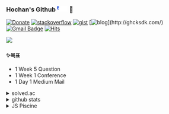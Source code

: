 ### Hochan's Github ![egas](https://github.com/hochan222/hochan222/blob/master/Egas_b.gif) 👋  

[![Donate](https://img.shields.io/badge/Donate_coffee_to_holee-black?logo=github)](https://www.buymeacoffee.com/holee)
[![stackoverflow](https://img.shields.io/badge/StackOverFlow-black?logo=stackoverflow)](https://stackoverflow.com/users/9591511/hochan)
[![gist](https://img.shields.io/badge/Gist-black?logo=github)](https://gist.github.com/hochan222)
[![blog](https://img.shields.io/badge/blog-black?logo=_)](http://ghcksdk.com/)
[![Gmail Badge](https://img.shields.io/badge/Gmail-d14836?style=flat-square&logo=Gmail&logoColor=white&link=mailto:hochan049@gmail.com)](mailto:hochan049@gmail.com)
[![Hits](https://hits.seeyoufarm.com/api/count/incr/badge.svg?url=https%3A%2F%2Fgithub.com%2Fhochan222%2F&count_bg=%2379C83D&title_bg=%23555555&icon=&icon_color=%23E7E7E7&title=hits&edge_flat=false)](https://hits.seeyoufarm.com)  

<img src="https://user-images.githubusercontent.com/22424891/113963820-44e66200-9865-11eb-8892-557ceb8eab06.png" height="250px" />

<!-- https://ko.wikiqube.net/wiki/Punched_card#IBM_80-column_format_and_character_codes -->

#### ✨목표  

- 1 Week 5 Question  
- 1 Week 1 Conference  
- 1 Day 1 Medium Mail 

<details>
<summary>solved.ac</summary>
<div markdown="1">

[![solved.ac tier](http://mazassumnida.wtf/api/generate_badge?boj=egas)](https://solved.ac/egas)

</div>
</details>

<details>
<summary>github stats</summary>
<div markdown="1">

![Hochan's github stats](https://github-readme-stats.vercel.app/api?username=hochan222&show_icons=true)

</div>
</details>

<details>
<summary>JS Piscine</summary>
<div markdown="1">

<img src="https://42js.vercel.app/api/v1/certificate/js-piscine-beta/staff/holee" height="300px" />

</div>
</details>

<!--
**hochan222/hochan222** is a ✨ _special_ ✨ repository because its `README.md` (this file) appears on your GitHub profile.

Here are some ideas to get you started:

- 🔭 I’m currently working on ...
- 🌱 I’m currently learning ...
- 👯 I’m looking to collaborate on ...
- 🤔 I’m looking for help with ...
- 💬 Ask me about ...
- 📫 How to reach me: ...
- 😄 Pronouns: ...
- ⚡ Fun fact: ...
-->
